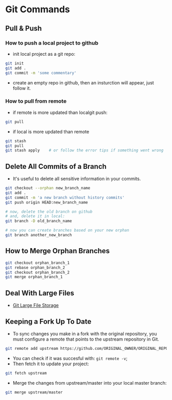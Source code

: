 # Git Commands

## Pull & Push

### How to push a local project to github

* init local project as a git repo:

```bash
git init
git add .
git commit -m 'some commentary'
```

* create an empty repo in github, then an insturction will appear, just follow it.

### How to pull from remote

* if remote is more updated than localgit push:

```bash
git pull
```

* if local is more updated than remote

```bash
git stash
git pull
git stash apply    # or follow the error tips if something went wrong
```

## Delete All Commits of a Branch

* It's useful to delete all sensitive information in your commits.

```bash
git checkout --orphan new_branch_name
git add .
git commit -m 'a new branch without history commits'
git push origin HEAD:new_branch_name

# now, delete the old branch on github
# and, delete it in local:
git branch -D old_branch_name 

# now you can create branches based on your new orphan
git branch another_new_branch
```

## How to Merge Orphan Branches

```bash
git checkout orphan_branch_1
git rebase orphan_branch_2
git checkout orphan_branch_2
git merge orphan_branch_1
```

## Deal With Large Files

* [Git Large File Storage](https://git-lfs.github.com/)

## Keeping a Fork Up To Date

* To sync changes you make in a fork with the original repository, you must configure a remote that points to the upstream repository in Git.

```bash
git remote add upstream https://github.com/ORIGINAL_OWNER/ORIGINAL_REPOSITORY.git
```

* You can check if it was succesful with: `git remote -v`;
* Then fetch it to update your project:

```bash
git fetch upstream
```

* Merge the changes from upstream/master into your local master branch:

```bash
git merge upstream/master
```

